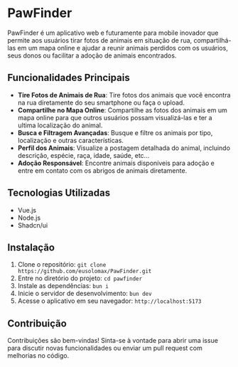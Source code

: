 # PawFinder

PawFinder é um aplicativo web e futuramente para mobile inovador que permite aos usuários tirar fotos de animais em situação de rua, compartilhá-las em um mapa online e ajudar a reunir animais perdidos com os usuários, seus donos ou facilitar a adoção de animais encontrados.

## Funcionalidades Principais

- **Tire Fotos de Animais de Rua**: Tire fotos dos animais que você encontra na rua diretamente do seu smartphone ou faça o upload.
- **Compartilhe no Mapa Online**: Compartilhe as fotos dos animais em um mapa online para que outros usuários possam visualizá-las e ter a ultima localização do animal.
- **Busca e Filtragem Avançadas**: Busque e filtre os animais por tipo, localização e outras características.
- **Perfil dos Animais**: Visualize a postagem detalhada do animal, incluindo descrição, espécie, raça, idade, saúde, etc...
- **Adoção Responsável**: Encontre animais disponíveis para adoção e entre em contato com os abrigos de animais diretamente.

## Tecnologias Utilizadas

- Vue.js
- Node.js
- Shadcn/ui

## Instalação

1. Clone o repositório: `git clone https://github.com/eusolomax/PawFinder.git`
2. Entre no diretório do projeto: `cd pawfinder`
3. Instale as dependências: `bun i`
4. Inicie o servidor de desenvolvimento: `bun dev`
5. Acesse o aplicativo em seu navegador: `http://localhost:5173`

## Contribuição

Contribuições são bem-vindas! Sinta-se à vontade para abrir uma issue para discutir novas funcionalidades ou enviar um pull request com melhorias no código.
